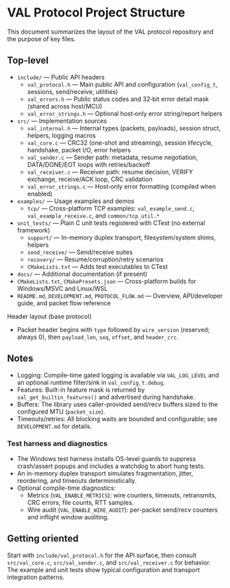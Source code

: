 # VAL Protocol Project Structure

This document summarizes the layout of the VAL protocol repository and the purpose of key files.

## Top-level

- `include/` — Public API headers
	- `val_protocol.h` — Main public API and configuration (`val_config_t`, sessions, send/receive, utilities)
	- `val_errors.h` — Public status codes and 32‑bit error detail mask (shared across host/MCU)
	- `val_error_strings.h` — Optional host‑only error string/report helpers
- `src/` — Implementation sources
	- `val_internal.h` — Internal types (packets, payloads), session struct, helpers, logging macros
	- `val_core.c` — CRC32 (one-shot and streaming), session lifecycle, handshake, packet I/O, error helpers
	- `val_sender.c` — Sender path: metadata, resume negotiation, DATA/DONE/EOT loops with retries/backoff
	- `val_receiver.c` — Receiver path: resume decision, VERIFY exchange, receive/ACK loop, CRC validation
	- `val_error_strings.c` — Host‑only error formatting (compiled when enabled)
- `examples/` — Usage examples and demos
	- `tcp/` — Cross-platform TCP examples: `val_example_send.c`, `val_example_receive.c`, and `common/tcp_util.*`
- `unit_tests/` — Plain C unit tests registered with CTest (no external framework)
	- `support/` — In-memory duplex transport, filesystem/system shims, helpers
	- `send_receive/` — Send/receive suites
	- `recovery/` — Resume/corruption/retry scenarios
	- `CMakeLists.txt` — Adds test executables to CTest
- `docs/` — Additional documentation (if present)
- `CMakeLists.txt`, `CMakePresets.json` — Cross-platform builds for Windows/MSVC and Linux/WSL
- `README.md`, `DEVELOPMENT.md`, `PROTOCOL_FLOW.md` — Overview, API/developer guide, and packet flow reference

Header layout (base protocol)
- Packet header begins with `type` followed by `wire_version` (reserved; always 0), then `payload_len`, `seq`, `offset`, and `header_crc`.

## Notes

- Logging: Compile-time gated logging is available via `VAL_LOG_LEVEL` and an optional runtime filter/sink in `val_config_t.debug`.
- Features: Built-in feature mask is returned by `val_get_builtin_features()` and advertised during handshake.
- Buffers: The library uses caller-provided send/recv buffers sized to the configured MTU (`packet_size`).
- Timeouts/retries: All blocking waits are bounded and configurable; see `DEVELOPMENT.md` for details.

### Test harness and diagnostics
- The Windows test harness installs OS-level guards to suppress crash/assert popups and includes a watchdog to abort hung tests.
- An in-memory duplex transport simulates fragmentation, jitter, reordering, and timeouts deterministically.
- Optional compile-time diagnostics:
	- Metrics (`VAL_ENABLE_METRICS`): wire counters, timeouts, retransmits, CRC errors, file counts, RTT samples.
	- Wire audit (`VAL_ENABLE_WIRE_AUDIT`): per-packet send/recv counters and inflight window auditing.

## Getting oriented

Start with `include/val_protocol.h` for the API surface, then consult `src/val_core.c`, `src/val_sender.c`, and `src/val_receiver.c` for behavior. The example and unit tests show typical configuration and transport integration patterns.